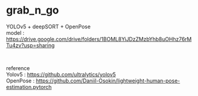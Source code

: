 # grab_n_go

YOLOv5 + deepSORT + OpenPose 
</br>
model : https://drive.google.com/drive/folders/1BOML8YiJDzZMzbYhb8uOHhz76rMTu4zv?usp=sharing

</br>

reference </br>
Yolov5 : https://github.com/ultralytics/yolov5  </br>
OpenPose : https://github.com/Daniil-Osokin/lightweight-human-pose-estimation.pytorch
